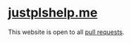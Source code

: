 # [justplshelp.me](https://justplshelp.me/)

This website is open to all [pull requests](https://github.com/xpple/dontasktoa.sk/pulls).